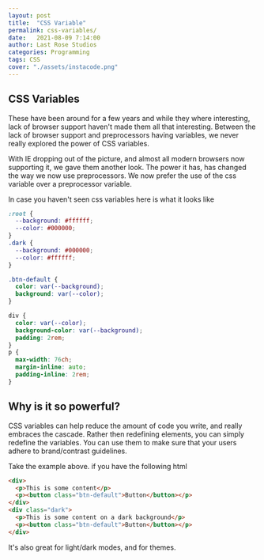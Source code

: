 ```yaml
---
layout: post
title:  "CSS Variable"
permalink: css-variables/
date:   2021-08-09 7:14:00
author: Last Rose Studios
categories: Programming
tags: CSS
cover: "./assets/instacode.png"
---
```


## CSS Variables
These have been around for a few years and while they where interesting, lack of browser support haven't made them all that interesting. Between the lack of browser support and preprocessors having variables, we never really explored the power of CSS variables. 

With IE dropping out of the picture, and almost all modern browsers now supporting it, we gave them another look. The power it has, has changed the way we now use preprocessors. We now prefer the use of the css variable over a preprocessor variable.

In case you haven't seen css variables here is what it looks like
```css
:root {
  --background: #ffffff;
  --color: #000000;
}
.dark {
  --background: #000000;
  --color: #ffffff;
}

.btn-default {
  color: var(--background);
  background: var(--color);
}

div {
  color: var(--color);
  background-color: var(--background);
  padding: 2rem;
}
p {
  max-width: 76ch;
  margin-inline: auto;
  padding-inline: 2rem;
}
```

## Why is it so powerful?
CSS variables can help reduce the amount of code you write, and really embraces the cascade. Rather then redefining elements, you can simply redefine the variables. You can use them to make sure that your users adhere to brand/contrast guidelines.

Take the example above. if you have the following html
```html
<div>
  <p>This is some content</p>
  <p><button class="btn-default">Button</button></p>
</div>
<div class="dark">
  <p>This is some content on a dark background</p>
  <p><button class="btn-default">Button</button></p>
</div>
```

<script  src="//jsfiddle.net/lastrose/zay0hu37/embedded/result/dark/"  async async></script>

It's also great for light/dark modes, and for themes.